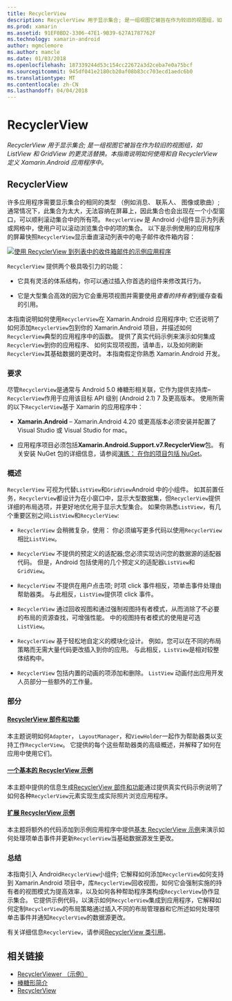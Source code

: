 ```yaml
---
title: RecyclerView
description: RecyclerView 用于显示集合; 是一组视图它被旨在作为较旧的视图组，如 ListView 和 GridView 的更灵活替换。  本指南说明如何使用和自 RecyclerView 定义 Xamarin.Android 应用程序中。
ms.prod: xamarin
ms.assetid: 91EF0BD2-3306-47E1-9B39-627A1787762F
ms.technology: xamarin-android
author: mgmclemore
ms.author: mamcle
ms.date: 01/03/2018
ms.openlocfilehash: 187339244d53c154cc22672a3d2ceba7e0a75bcf
ms.sourcegitcommit: 945df041e2180cb20af08b83cc703ecd1aedc6b0
ms.translationtype: MT
ms.contentlocale: zh-CN
ms.lasthandoff: 04/04/2018
---
```

# <a name="recyclerview"></a>RecyclerView

_RecyclerView 用于显示集合; 是一组视图它被旨在作为较旧的视图组，如 ListView 和 GridView 的更灵活替换。本指南说明如何使用和自 RecyclerView 定义 Xamarin.Android 应用程序中。_

## <a name="recyclerview"></a>RecyclerView

许多应用程序需要显示集合的相同的类型 （例如消息、 联系人、 图像或歌曲）;通常情况下，此集合为太大，无法容纳在屏幕上，因此集合也会出现在一个小型窗口，可以顺利滚动集合中的所有项。
`RecyclerView` 是 Android 小组件显示为列表或网格中，使用户可以滚动浏览集合中的项的集合。 以下是示例使用的应用程序的屏幕快照`RecyclerView`显示垂直滚动列表中的电子邮件收件箱内容：

[![使用 RecyclerView 到列表中的收件箱邮件的示例应用程序](images/01-recyclerview-example-sml.png)](images/01-recyclerview-example.png#lightbox)

`RecyclerView` 提供两个极具吸引力的功能：

-  它具有灵活的体系结构，你可以通过插入你首选的组件来修改其行为。

-  它是大型集合高效的因为它会重用项视图并需要使用*查看的持有者*到缓存查看的引用。

本指南说明如何使用`RecyclerView`在 Xamarin.Android 应用程序中; 它还说明了如何添加`RecyclerView`包到你的 Xamarin.Android 项目，并描述如何`RecyclerView`典型的应用程序中的函数。 提供了真实代码示例来演示如何集成`RecyclerView`到你的应用程序、 如何实现项视图，请单击，以及如何刷新`RecyclerView`其基础数据的更改时。 本指南假定你熟悉 Xamarin.Android 开发。


### <a name="requirements"></a>要求

尽管`RecyclerView`是通常与 Android 5.0 棒糖形相关联，它作为提供支持库&ndash;`RecyclerView`作用于应用该目标 API 级别 (Android 2.1) 7 及更高版本。 使用所需的以下`RecyclerView`基于 Xamarin 的应用程序中：

-  **Xamarin.Android** &ndash; Xamarin.Android 4.20 或更高版本必须安装并配置了 Visual Studio 或 Visual Studio for mac。

-  应用程序项目必须包括**Xamarin.Android.Support.v7.RecyclerView**包。 有关安装 NuGet 包的详细信息，请参阅[演练： 在你的项目包括 NuGet](https://docs.microsoft.com/visualstudio/mac/nuget-walkthrough)。


### <a name="overview"></a>概述

`RecyclerView` 可视为代替`ListView`和`GridView`Android 中的小组件。 如其前置任务，`RecyclerView`都设计为在小窗口中，显示大型数据集，但`RecyclerView`提供详细的布局选项，并更好地优化用于显示大型集合。 如果你熟悉`ListView`，有几个重要区别之间`ListView`和`RecyclerView`:

-   `RecyclerView` 会稍微复杂，使用： 你必须编写更多代码以使用`RecyclerView`相比`ListView`。

-   `RecyclerView` 不提供的预定义的适配器;您必须实现访问您的数据源的适配器代码。 但是，Android 包括使用的几个预定义的适配器`ListView`和`GridView`。

-   `RecyclerView` 不提供在用户点击项; 时项 click 事件相反，项单击事件处理由帮助器类。 与此相反，`ListView`提供项 click 事件。

-   `RecyclerView` 通过回收视图和通过强制视图持有者模式，从而消除了不必要的布局的资源查找，可增强性能。 中的视图持有者模式的使用是可选`ListView`。

-   `RecyclerView` 基于轻松地自定义的模块化设计。 例如，您可以在不同的布局策略而无需大量代码更改插入到你的应用。
    与此相反，`ListView`是相对较整体结构中。

-   `RecyclerView` 包括内置的动画的项添加和删除。 `ListView` 动画付出应用开发人员部分一些额外的工作量。


### <a name="sections"></a>部分

#### <a name="recyclerview-parts-and-functionalityandroiduser-interfacelayoutsrecycler-viewparts-and-functionalitymd"></a>[RecyclerView 部件和功能](~/android/user-interface/layouts/recycler-view/parts-and-functionality.md)

本主题说明如何`Adapter`， `LayoutManager`，和`ViewHolder`一起作为帮助器类以支持工作`RecyclerView`。
它提供的每个这些帮助器类的高级概述，并解释了如何在应用中使用它们。

#### <a name="a-basic-recyclerview-exampleandroiduser-interfacelayoutsrecycler-viewrecyclerview-examplemd"></a>[一个基本的 RecyclerView 示例](~/android/user-interface/layouts/recycler-view/recyclerview-example.md)

本主题中提供的信息生成[RecyclerView 部件和功能](~/android/user-interface/layouts/recycler-view/parts-and-functionality.md)通过提供真实代码示例说明了如何各种`RecyclerView`元素实现生成实际照片浏览应用程序。

#### <a name="extending-the-recyclerview-exampleandroiduser-interfacelayoutsrecycler-viewextending-the-examplemd"></a>[扩展 RecyclerView 示例](~/android/user-interface/layouts/recycler-view/extending-the-example.md)

本主题将额外的代码添加到示例应用程序中提供[基本 RecyclerView 示例](~/android/user-interface/layouts/recycler-view/recyclerview-example.md)来演示如何处理项单击事件并更新`RecyclerView`当基础数据源发生更改。


### <a name="summary"></a>总结

本指南引入 Android`RecyclerView`小组件; 它解释如何添加`RecyclerView`如何支持到 Xamarin.Android 项目中，库`RecyclerView`回收视图，如何它会强制实施的持有者的视图模式为提高效率，以及如何各种帮助程序类构成`RecyclerView`协作显示集合。 它提供示例代码，以演示如何`RecyclerView`集成到应用程序，它解释如何定制`RecyclerView`的布局策略通过插入不同的布局管理器和它所述如何处理项单击事件并通知`RecyclerView`的数据源更改。

有关详细信息`RecyclerView`，请参阅[RecyclerView 类引用](https://developer.android.com/reference/android/support/v7/widget/RecyclerView.html)。


## <a name="related-links"></a>相关链接

- [RecyclerViewer （示例）](https://developer.xamarin.com/samples/monodroid/android5.0/RecyclerViewer)
- [棒糖形简介](~/android/platform/lollipop.md)
- [RecyclerView](https://developer.android.com/reference/android/support/v7/widget/RecyclerView.html)
